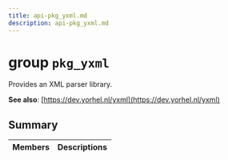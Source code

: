 ```yaml
---
title: api-pkg_yxml.md
description: api-pkg_yxml.md
---
```

# group `pkg_yxml` 

Provides an XML parser library.

**See also**: [https://dev.yorhel.nl/yxml](https://dev.yorhel.nl/yxml)

## Summary

 Members                        | Descriptions                                
--------------------------------|---------------------------------------------

